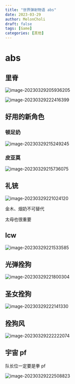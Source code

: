```yaml
---
title: "世界弹射物语 abs"
date: 2023-03-29
author: MelonCholi
draft: false
tags: [Game]
categories: [其他]
---
```


# abs

## 里脊

![image-20230329205936205](https://markdown-1303167219.cos.ap-shanghai.myqcloud.com/image-20230329205936205.png)

![image-20230329222416399](https://markdown-1303167219.cos.ap-shanghai.myqcloud.com/image-20230329222416399.png)

## 好用的新角色

### 顿足奶

![image-20230329215249245](https://markdown-1303167219.cos.ap-shanghai.myqcloud.com/image-20230329215249245.png)

### 皮亚莫

![image-20230329215736075](https://markdown-1303167219.cos.ap-shanghai.myqcloud.com/image-20230329215736075.png)

## 礼铳

![image-20230329221024120](https://markdown-1303167219.cos.ap-shanghai.myqcloud.com/image-20230329221024120.png)

金木、烟奶不可替代

太母也很重要

## lcw

![image-20230329221533585](https://markdown-1303167219.cos.ap-shanghai.myqcloud.com/image-20230329221533585.png)

## 光弹拴狗

![image-20230329221800304](https://markdown-1303167219.cos.ap-shanghai.myqcloud.com/image-20230329221800304.png)

## 圣女拴狗

![image-20230329222141330](https://markdown-1303167219.cos.ap-shanghai.myqcloud.com/image-20230329222141330.png)

## 拴狗风

![image-20230329222222074](https://markdown-1303167219.cos.ap-shanghai.myqcloud.com/image-20230329222222074.png)

## 宇宙 pf

队长位一定要是拳 pf

![image-20230329222508823](https://markdown-1303167219.cos.ap-shanghai.myqcloud.com/image-20230329222508823.png)